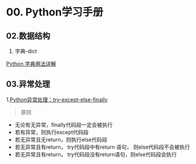 # 00. Python学习手册

## 02.数据结构
1. 字典-dict

[Python 字典用法详解](https://mp.weixin.qq.com/s?__biz=Mzg3ODUxOTA3Mg==&mid=2247489989&idx=1&sn=40cb57cff4711a93e16803c7ca798388&chksm=cf132f8af864a69cdd4559d2e4cff165dece2349b6bd7ef83ae6412e118799b25fa548185e39&scene=178&cur_album_id=1794715139066118146#rd)

## 03.异常处理
1.[Python异常处理：try-except-else-finally](https://zhuanlan.zhihu.com/p/360807803)
> 原则
- 无论有无异常，finally代码段一定会被执行
- 若有异常，则执行except代码段
- 若无异常且无return，则执行else代码段
- 若无异常且有return， try代码段中有return 语句， 则else代码段不会被执行
- 若无异常且有return， try代码段没有return语句，则else代码段会执行
